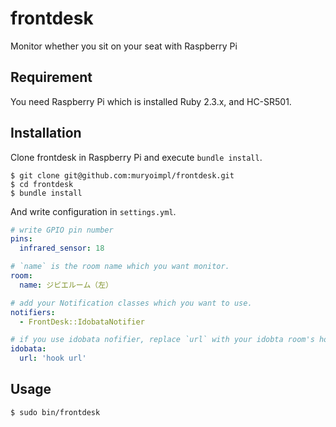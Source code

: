 # frontdesk
Monitor whether you sit on your seat with Raspberry Pi

## Requirement

You need Raspberry Pi which is installed Ruby 2.3.x, and HC-SR501.

## Installation

Clone frontdesk in Raspberry Pi and execute `bundle install`.

```
$ git clone git@github.com:muryoimpl/frontdesk.git
$ cd frontdesk
$ bundle install
```

And write configuration in `settings.yml`.

```yaml
# write GPIO pin number
pins:
  infrared_sensor: 18

# `name` is the room name which you want monitor.
room:
  name: ジビエルーム（左）

# add your Notification classes which you want to use.
notifiers:
  - FrontDesk::IdobataNotifier

# if you use idobata nofifier, replace `url` with your idobta room's hook url.
idobata:
  url: 'hook url'

```

## Usage

```
$ sudo bin/frontdesk
```
